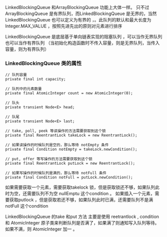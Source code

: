 LinkedBlockingQueue  和ArrayBlockingQueue 功能上大体一样。 只不过ArrayBlockingQueue  是有界队列，而LinkedBlockingQueue  是无界的，当然LinkedBlockingQueue  也可以定义为有界的 ，。此队列的默认和最大长度为Integer.MAX_VALUE  ，按照先进先出的原则对元素进行排序

LinkedBlockingQueue 是底层基于单向链表实现的阻塞队列 ，可以当作无界队列也可以当作有界队列 （当初始化构造函数时不传入容量，则是无界队列，当传入容量，则为有界队列）

### LinkedBlockingQueue 类的属性


```
// 队列容量
private final int capacity;

// 队列中的元素数量
private final AtomicInteger count = new AtomicInteger(0);

// 队头
private transient Node<E> head;

// 队尾
private transient Node<E> last;

// take, poll, peek 等读操作的方法需要获取到这个锁
private final ReentrantLock takeLock = new ReentrantLock();

// 如果读操作的时候队列是空的，那么等待 notEmpty 条件
private final Condition notEmpty = takeLock.newCondition();

// put, offer 等写操作的方法需要获取到这个锁
private final ReentrantLock putLock = new ReentrantLock();

// 如果写操作的时候队列是满的，那么等待 notFull 条件
private final Condition notFull = putLock.newCondition();
```

如果需要获取一个元素，需要获取takelock 锁，但是获取锁还不够，如果队列此时为空，还需要队列不为空 nullEmptu 这个condition 。
如果插入一个元素，需要获取putlock ，但是获取若还不够，如果队列此时已满，还需要队列不是满 notFull 这个condition

LinkedBlockingQueue 的take 和put 方法 主要是使用 reetrantlock , condition  和    AtomicInteger 原子类来判断队列是否满了，如果满了则通知写入队列等待。 如果不满，则 AtomicInteger  加一 。
